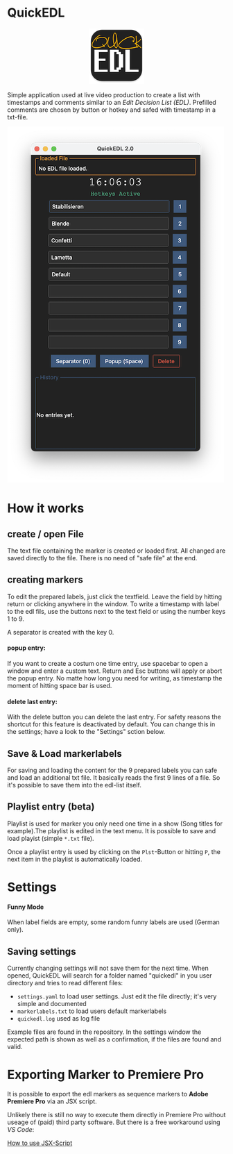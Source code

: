 # QuickEDL
<p align="center">
    <img src="assets/icon_128.png" alt="logo">
</p>

Simple application used at live video production to create a list with timestamps and comments similar to an *Edit Decision List (EDL)*.
Prefilled comments are chosen by button or hotkey and safed with timestamp in a txt-file.

![screensshot mainwindow](assets/main-window-2.0.png)

# How it works

## create / open File
The text file containing the marker is created or loaded first. All changed are saved directly to the file. There is no need of "safe file" at the end.

## creating markers
To edit the prepared labels, just click the textfield. Leave the field by hitting return or clicking anywhere in the window.
To write a timestamp with label to the edl fils, use the buttons next to the text field or using the number keys 1 to 9.

A separator is created with the key 0.

#### popup entry:
If you want to create a costum one time entry, use spacebar to open a window and enter a custom text. Return and Esc buttons will apply or abort the popup entry.
No matte how long you need for writing, as timestamp the moment of hitting space bar is used.

#### delete last entry:
With the delete button you can delete the last entry. For safety reasons the shortcut for this feature is deactivated by default. You can change this in the settings; have a look to the "Settings" sction below.

## Save & Load markerlabels
For saving and loading the content for the 9 prepared labels you can safe and load an additional txt file.
It basically reads the first 9 lines of a file. So it's possible to save them into the edl-list itself.

## Playlist entry (beta)
Playlist is used for marker you only need one time in a show (Song titles for example).The playlist is edited in the text menu. It is possible to save and load playist (simple `*.txt` file).

Once a playlist entry is used by clicking on the `Plst`-Button or hitting `P`, the next item in the playlist is automatically loaded.

# Settings
#### Funny Mode
When label fields are empty, some random funny labels are used (German only).

## Saving settings
Currently changing settings will not save them for the next time. When opened, QuickEDL will search for a folder named "quickedl" in you user directory and tries to read different files:
- `settings.yaml` to load user settings. Just edit the file directly; it's very simple and documented
- `markerlabels.txt` to load users default markerlabels
- `quickedl.log` used as log file

Example files are found in the repository. In the settings window the expected path is shown as well as a confirmation, if the files are found and valid.

# Exporting Marker to Premiere Pro
It is possible to export the edl markers as sequence markers to **Adobe Premiere Pro** via an JSX script.

Unlikely there is still no way to execute them directly in Premiere Pro without useage of (paid) third party software.
But there is a free workaround using *VS Code*:
 
[How to use JSX-Script](docs/jsx.md)
